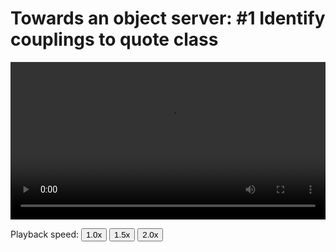 # Towards an object server: #1 Identify couplings to quote class

<video width="100%" preload controls>
  <source src="../17_To_object_server_1.mp4" type="video/mp4">
</video>
<p>Playback speed:
    <button onclick="OneX()">1.0x</button>
    <button onclick="OnePointFiveX()">1.5x</button>
    <button onclick="TwoX()">2.0x</button>
</p>
